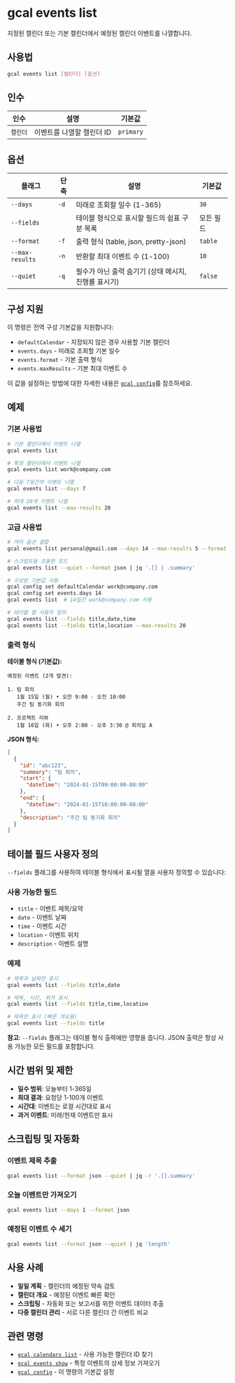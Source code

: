 # gcal events list

지정된 캘린더 또는 기본 캘린더에서 예정된 캘린더 이벤트를 나열합니다.

## 사용법

```bash
gcal events list [캘린더] [옵션]
```

## 인수

| 인수 | 설명 | 기본값 |
|------|------|--------|
| `캘린더` | 이벤트를 나열할 캘린더 ID | `primary` |

## 옵션

| 플래그 | 단축 | 설명 | 기본값 |
|--------|------|------|--------|
| `--days` | `-d` | 미래로 조회할 일수 (1-365) | `30` |
| `--fields` | | 테이블 형식으로 표시할 필드의 쉼표 구분 목록 | 모든 필드 |
| `--format` | `-f` | 출력 형식 (table, json, pretty-json) | `table` |
| `--max-results` | `-n` | 반환할 최대 이벤트 수 (1-100) | `10` |
| `--quiet` | `-q` | 필수가 아닌 출력 숨기기 (상태 메시지, 진행률 표시기) | `false` |

## 구성 지원

이 명령은 전역 구성 기본값을 지원합니다:

- `defaultCalendar` - 지정되지 않은 경우 사용할 기본 캘린더
- `events.days` - 미래로 조회할 기본 일수
- `events.format` - 기본 출력 형식
- `events.maxResults` - 기본 최대 이벤트 수

이 값을 설정하는 방법에 대한 자세한 내용은 [`gcal config`](config.md)를 참조하세요.

## 예제

### 기본 사용법

```bash
# 기본 캘린더에서 이벤트 나열
gcal events list

# 특정 캘린더에서 이벤트 나열
gcal events list work@company.com

# 다음 7일간의 이벤트 나열
gcal events list --days 7

# 최대 20개 이벤트 나열
gcal events list --max-results 20
```

### 고급 사용법

```bash
# 여러 옵션 결합
gcal events list personal@gmail.com --days 14 --max-results 5 --format json

# 스크립트용 조용한 모드
gcal events list --quiet --format json | jq '.[] | .summary'

# 구성된 기본값 사용
gcal config set defaultCalendar work@company.com
gcal config set events.days 14
gcal events list  # 14일간 work@company.com 사용

# 테이블 열 사용자 정의
gcal events list --fields title,date,time
gcal events list --fields title,location --max-results 20
```

### 출력 형식

**테이블 형식 (기본값):**
```
예정된 이벤트 (2개 발견):

1. 팀 회의
   1월 15일 (월) • 오전 9:00 - 오전 10:00
   주간 팀 동기화 회의

2. 프로젝트 리뷰
   1월 16일 (화) • 오후 2:00 - 오후 3:30 @ 회의실 A
```

**JSON 형식:**
```json
[
  {
    "id": "abc123",
    "summary": "팀 회의",
    "start": {
      "dateTime": "2024-01-15T09:00:00-08:00"
    },
    "end": {
      "dateTime": "2024-01-15T10:00:00-08:00"
    },
    "description": "주간 팀 동기화 회의"
  }
]
```

## 테이블 필드 사용자 정의

`--fields` 플래그를 사용하여 테이블 형식에서 표시될 열을 사용자 정의할 수 있습니다:

### 사용 가능한 필드
- `title` - 이벤트 제목/요약
- `date` - 이벤트 날짜
- `time` - 이벤트 시간
- `location` - 이벤트 위치
- `description` - 이벤트 설명

### 예제
```bash
# 제목과 날짜만 표시
gcal events list --fields title,date

# 제목, 시간, 위치 표시
gcal events list --fields title,time,location

# 제목만 표시 (빠른 개요용)
gcal events list --fields title
```

**참고**: `--fields` 플래그는 테이블 형식 출력에만 영향을 줍니다. JSON 출력은 항상 사용 가능한 모든 필드를 포함합니다.

## 시간 범위 및 제한

- **일수 범위**: 오늘부터 1-365일
- **최대 결과**: 요청당 1-100개 이벤트
- **시간대**: 이벤트는 로컬 시간대로 표시
- **과거 이벤트**: 미래/현재 이벤트만 표시

## 스크립팅 및 자동화

### 이벤트 제목 추출
```bash
gcal events list --format json --quiet | jq -r '.[].summary'
```

### 오늘 이벤트만 가져오기
```bash
gcal events list --days 1 --format json
```

### 예정된 이벤트 수 세기
```bash
gcal events list --format json --quiet | jq 'length'
```

## 사용 사례

- **일일 계획** - 캘린더의 예정된 약속 검토
- **캘린더 개요** - 예정된 이벤트 빠른 확인
- **스크립팅** - 자동화 또는 보고서를 위한 이벤트 데이터 추출
- **다중 캘린더 관리** - 서로 다른 캘린더 간 이벤트 비교

## 관련 명령

- [`gcal calendars list`](calendars-list.md) - 사용 가능한 캘린더 ID 찾기
- [`gcal events show`](events-show.md) - 특정 이벤트의 상세 정보 가져오기
- [`gcal config`](config.md) - 이 명령의 기본값 설정